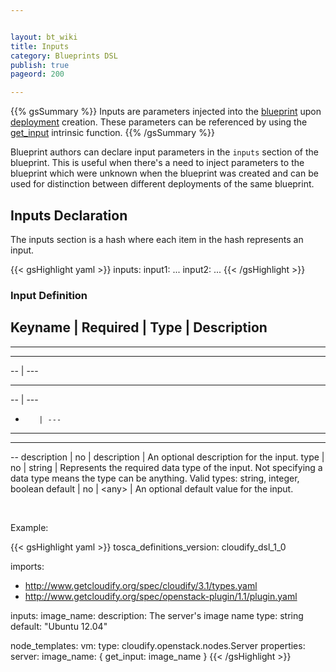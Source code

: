 ```yaml
---


layout: bt_wiki
title: Inputs
category: Blueprints DSL
publish: true
pageord: 200

---
```



{{% gsSummary %}}
Inputs are parameters injected into the [blueprint](reference-terminology.html#blueprint) upon [deployment](reference-terminology.html#deployment) creation. These parameters can be referenced by using the [get_input](dsl-spec-intrinsic-functions.html#get_input) intrinsic function.
{{% /gsSummary %}}

Blueprint authors can declare input parameters in the `inputs` section of the blueprint. This is useful when there's a need to inject parameters to the blueprint which were unknown when the blueprint was created and can be used for distinction between different deployments of the same blueprint.

## Inputs Declaration

The inputs section is a hash where each item in the hash represents an input.

{{< gsHighlight  yaml >}}
inputs:
  input1:
    ...
  input2:
    ...
{{< /gsHighlight >}}


### Input Definition

Keyname     | Required | Type        | Description
---

---

---

-- | ---

---

-- | ---

-        | ---

---

---

--
description | no       | description | An optional description for the input.
type        | no       | string      | Represents the required data type of the input. Not specifying a data type means the type can be anything. Valid types: string, integer, boolean
default     | no       | \<any\>     | An optional default value for the input.


<br>


Example:

{{< gsHighlight  yaml >}}
tosca_definitions_version: cloudify_dsl_1_0

imports:
  - http://www.getcloudify.org/spec/cloudify/3.1/types.yaml
  - http://www.getcloudify.org/spec/openstack-plugin/1.1/plugin.yaml

inputs:
  image_name:
    description: The server's image name
    type: string
    default: "Ubuntu 12.04"

node_templates:
  vm:
    type: cloudify.openstack.nodes.Server
    properties:
      server:
        image_name: { get_input: image_name }
{{< /gsHighlight >}}

